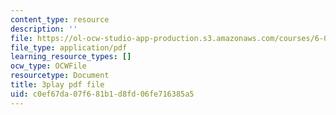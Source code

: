 ```yaml
---
content_type: resource
description: ''
file: https://ol-ocw-studio-app-production.s3.amazonaws.com/courses/6-042j-mathematics-for-computer-science-spring-2015/c0ef67da07f681b1d8fd06fe716385a5_ZDQk45NQbEo.pdf
file_type: application/pdf
learning_resource_types: []
ocw_type: OCWFile
resourcetype: Document
title: 3play pdf file
uid: c0ef67da-07f6-81b1-d8fd-06fe716385a5
---
```

